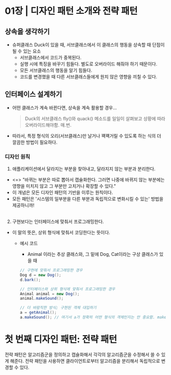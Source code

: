 # 01장 | 디자인 패턴 소개와 전략 패턴

## 상속을 생각하기

- 슈퍼클래스 Duck이 있을 때, 서브클래스에서 이 클래스의 행동을 상속할 때 단점이 될 수 있는 요소
  - 서브클래스에서 코드가 중복된다.
  - 실행 시에 특징을 바꾸기 힘들다. 별도로 오버라이드 해줘야 하기 때문이다.
  - 모든 서브클래스의 행동을 알기 힘들다.
  - 코드를 변경했을 때 다른 서브클래스들에게 원치 않은 영향을 끼칠 수 있다.

## 인터페이스 설계하기

- 어떤 클래스가 계속 바뀐다면, 상속을 계속 활용할 경우...
  > Duck의 서브클래스 fly()와 quack() 메소드를 일일이 살펴보고 상황에 따라 오버라이드해야함. 매.번.
- 따라서, 특정 형식의 오리(서브클래스)만 날거나 꽥꽥거릴 수 있도록 하는 식의 더 깔끔한 방법이 필요하다.

### 디자인 원칙

1. 애플리케이션에서 달라지는 부분을 찾아내고, 달라지지 않는 부분과 분리한다.

- <=> "바뀌는 부분은 따로 뽑아서 캡슐화한다. 그러면 나중에 바뀌지 않는 부분에는 영향을 미치지 않고 그 부분만 고치거나 확장할 수 있다."
- 이 개념은 모든 디자인 패턴의 기반을 이루는 원칙이다.
- 모든 패턴은 '시스템의 일부분을 다른 부분과 독립적으로 변화시킬 수 있는' 방법을 제공하니까!
  <br><br>

2. 구현보다는 인터페이스에 맞춰서 프로그래밍한다.

- 이 말의 뜻은, 상위 형식에 맞춰서 코딩한다는 뜻이다.

  - 예시 코드

    - Animal 이라는 추상 클래스와, 그 밑에 Dog, Cat이라는 구상 클래스가 있을 때

    ```java
    // 구현에 맞춰서 프로그래밍한 경우
    Dog d = new Dog();
    d.bark();

    // 인터페이스와 상위 형식에 맞춰서 프로그래밍한 경우
    Animal animal = new Dog();
    animal.makeSound();

    // 더 바람직한 방식; 구현된 객체 대입하기
    a = getAnimal();
    a.makeSound(); // 여기서 a가 정확히 어떤 형식의 객체인지는 안 중요함. makeSound는 모든 동물 객체에서 실행할 수 있다는 것만 중요함.
    ```

# 첫 번째 디자인 패턴: 전략 패턴

전략 패턴은 알고리즘군을 정의하고 캡슐화해서 각각의 알고리즘군을 수정해서 쓸 수 있게 해준다. 전략 패턴을 사용하면 클라이언트로부터 알고리즘을 분리해서 독립적으로 변경할 수 있다.

